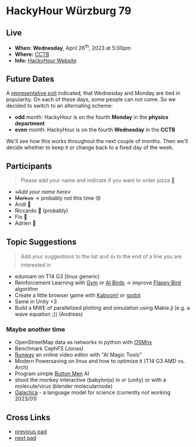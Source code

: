 # HackyHour Würzburg 79

## Live
 - **When:** **Wednesday**, April 26<sup>th</sup>, 2023 at 5:00pm
 - **Where:** <!-- Physics Department - Seminar Room SE2 in [building P1](https://wueaddress.uni-wuerzburg.de/search/map/3612).--> [CCTB](https://www.google.de/maps/place/Zentrum+f%C3%BCr+Computergest%C3%BCtzte+und+Theoretische+Biologie+(CCTB),+Universit%C3%A4t+W%C3%BCrzburg/@49.7850748,9.9720102,18z/data=!3m1!4b1!4m5!3m4!1s0x47a28fc802e5e8d9:0x6b62d2cbd2e6f094!8m2!3d49.7849749!4d9.9729537)
 - **Info:** [HackyHour Website](http://hackyhour.github.io/Wuerzburg/)

## Future Dates

A [representative poll](https://terminplaner4.dfn.de/u3fGuiEUz9RAj2fL) indicated, that Wednesday and Monday are tied in popularity. On each of these days, some people can not come. So we decided to switch to an alternating scheme:
- **odd** month: HackyHour is on the fourth **Monday** in the **physics department**
- **even** month: HackyHour is on the fourth **Wednesday** in the **CCTB**

We'll see how this works throughout the next couple of months. Then we'll decide whether to keep it or change back to a fixed day of the week.

## Participants
> Please add your name and indicate if you want to order pizza :pizza:
 - *»Add your name here«*
 - ~~Markus~~ &rarr; probably not this time :cry: 
 - Andi :pizza:
 - Riccardo :pizza: (probably)
 - Flo :pizza:
 - Adrien :pizza:
 
## Topic Suggestions
> Add your suggestions to the list and :+1: to the end of a line you are interested in
- eduroam on T14 G3 (linux generic)
 - Reinforcement Learning with [Gym](https://www.gymlibrary.dev/)  or [AI Birds](http://aibirds.org/) → improve [Flappy Bird](https://github.com/Talendar/flappy-bird-gym) algorithm
 - Create a little browser game with [Kaboom!](https://kaboomjs.com/) or [godot](https://godotengine.org/)
 - Same in Unity +3
 - Build a MWE of parallelized plotting and simulation using Makie.jl (e.g. a wave equation ;)) (Andreas)

### Maybe another time
 - OpenStreetMap data as networkx in python with [OSMnx](https://osmnx.readthedocs.io/en/stable/)
 - Benchmark CephFS (Jonas)
 - [Runway](https://runwayml.com/) an online video editor with "AI Magic Tools"
 - Modern Powersaving on linux and how to optimize it (T14 G3 AMD vs. Arch)
 - Program simple [Button Men](https://boardgamegeek.com/boardgame/17/button-men) AI
 - shoot the monkey interactive (babylonjs) in vr (unity) or with a molecule/virus (blender molecularnode)
 - [Galactica](https://galactica.org/) - a language model for science (currently not working 2023/01)

## Cross Links
 - [previous pad](https://hackyhour.github.io/Wuerzburg/pad_archive/HackyHour_Wuerzburg_78)
 - [next pad](https://hackyhour.github.io/Wuerzburg/pad_archive/HackyHour_Wuerzburg_80)
